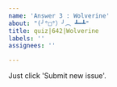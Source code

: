 ```yaml
---
name: 'Answer 3 : Wolverine'
about: "(╯°□°）╯︵ ┻━┻"
title: quiz|642|Wolverine
labels: ''
assignees: ''

---
```


Just click 'Submit new issue'.

